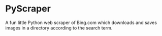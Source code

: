 # PyScraper
A fun little Python web scraper of Bing.com which downloads and saves images in a directory according to the search term.
